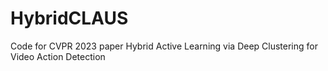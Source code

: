 # HybridCLAUS
Code for CVPR 2023 paper Hybrid Active Learning via Deep Clustering for Video Action Detection
